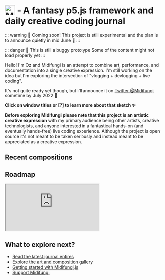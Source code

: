 # <img src="/midifungi-title.png" alt="Midifungi" style="height:32px; position: relative; top: 5px"> - A fantasy p5.js framework and daily creative coding journal

::: warning 📅 Coming soon!
This project is still experimental and the plan is to announce quietly in mid June 🤫
:::

::: danger 🐞 This is still a buggy prototype
Some of the content might not load properly yet
:::

<div class="row">
  <div class="col-6">
    <Midifungi title="Spirit Emojis - Training Room" :layers="['@220614/mat', '@220614/self', '@220614/frame']" height=300 help="@4" />
  </div>
  <div class="col-6">
    <div class="custom-container tip">
      <p>Hello! I'm Oz and Midifungi is an attempt to combine art, performance, and documentation into a single creative expression. I'm still working on the idea but I'm exploring the intersection of "vlogging + devlogging + live coding".</p>
      <p>It's not quite ready yet though, but I'll announce it on <a href="https://twitter.com/midifungi">Twitter @Midifungi</a> sometime by July 2022 👀</p>
      <p><strong>Click on window titles or [?] to learn more about that sketch ✨</strong></p>
    </div>
  </div>
</div>

<div class="custom-container danger">
  <p><strong>Before exploring Midifungi please note that this project is an artistic creative expression</strong> with my primary audience being other artists, creative technologists, and anyone interested in a fantastical hands-on (and eventually hands-free) live coding experience. Although the project is open source it's not meant to be taken seriously and instead meant to be appreciated as a creative expression.</p>
</div>

## Recent compositions
<div class="row">
  <div class="col-6">
    <Midifungi title="Spirit Emojis - Group Photo" :layers="['@3/emoji']" help="@3" />
  </div>
  <div class="col-6">
    <Midifungi :layers="['@220610/sketch']" title="22/06/11 - Emoji Evolution" help="/devlog/220611.html" />
  </div>
  <div class="col-6">
    <Midifungi :layers="['@220611/sketch']" title="22/06/11 - Emoji Evolution" help="/devlog/220611.html" />
  </div>
  <div class="col-6">
    <Midifungi title="Arriving Home" :layers="['@4/bg', '@4/train', '@4/crowd', '@4/traffic']" help="@4"/>
  </div>
</div>

## Roadmap
<Window title="Roadmap">
  <iframe src="https://midifungi-notion.ozramos.workers.dev/9ddd74b2744748d3b9f47ea50be70969"></iframe>
</Window>

## What to explore next?

- [Read the latest journal entires](/dailies/)
- [Explore the art and composition gallery](/gallery/)
- [Getting started with Midifungi.js](/midifungi.js/)
- [Support Midifungi](/support.html)